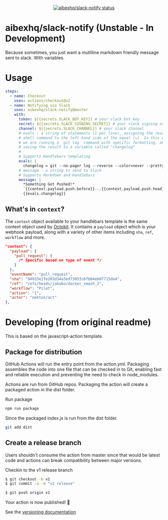<p align="center">
  <a href="https://github.com/aibexhq/slack-notify"><img alt="aibexhq/slack-notify status" src="https://github.com/aibexhq/slack-notify/workflows/units-test/badge.svg"></a>
</p>

# aibexhq/slack-notify (Unstable - In Development)

Because sometimes, you just want a mutliline markdown friendly message sent to slack. With variables.

# Usage

```yaml
steps:
  - name: Checkout
    uses: actions/checkout@v2
  - name: Notifying via Slack
    uses: aibexhq/slack-notify@master
    with:
      token: ${{secrets.SLACK_BOT_KEY}} # your slack bot key
      secret: ${{secrets.SLACK_SIGNING_SECRET}} # your slack signing secret
      channel: ${{secrets.SLACK_CHANNEL}} # your slack channel
      # evals - a string of statements (1 per line), assigning the results of a
      # shell command to the left-hand side of the equal (=). In this example,
      # we are running a `git log` command with specific formatting, and then
      # saving the result to a variable called "changelog"
      #
      # Supports Handlebars templating
      evals: |
        changelog = git --no-pager log --reverse --color=never --pretty='format:* %h %s (%ae)' {{context.payload.push.before}}...{{context.payload.push.head}}
      # message - a string to send to Slack
      # Supports Markdown and Handlebars
      message: |
        *Something Got Pushed!*
        `{{context.payload.push.before}}...{{context.payload.push.head}}`
        {{evals.changelog}}
```

## What's in `context`?

The `context` object available to your handlebars template is the same context object used by [Octokit](https://github.com/actions/toolkit/tree/master/packages/github). It contains a `payload` object which is your webhook payload, along with a variety of other items including `sha`, `ref`, `workflow` and more.

```json
"context": {
  "payload": {
    "pull_request": {
      /* Specific based on type of event */
    }
  },
  "eventName": "pull_request",
  "sha": "94933e1fe203d34a3ed73033c6fb04eb07715de4",
  "ref": "refs/heads/jakobo/docker_smash_2",
  "workflow": "Pilot",
  "action": "1",
  "actor": "nektos/act"
},
```

# Developing (from original readme)

This is based on the javascript-action template.

## Package for distribution

GitHub Actions will run the entry point from the action.yml. Packaging assembles the code into one file that can be checked in to Git, enabling fast and reliable execution and preventing the need to check in node_modules.

Actions are run from GitHub repos. Packaging the action will create a packaged action in the dist folder.

Run package

```bash
npm run package
```

Since the packaged index.js is run from the dist folder.

```bash
git add dist
```

## Create a release branch

Users shouldn't consume the action from master since that would be latest code and actions can break compatibility between major versions.

Checkin to the v1 release branch

```bash
$ git checkout -b v1
$ git commit -a -m "v1 release"
```

```bash
$ git push origin v1
```

Your action is now published! :rocket:

See the [versioning documentation](https://github.com/actions/toolkit/blob/master/docs/action-versioning.md)
